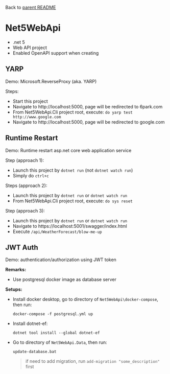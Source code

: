 Back to [parent README](../README.md)

# Net5WebApi

- .net 5
- Web API project
- Enabled OpenAPI support when creating

## YARP

Demo: Microsoft.ReverseProxy (aka. YARP)

Steps:

- Start this project  
- Navigate to http://localhost:5000, page will be redirected to 6park.com
- From Net5WebApi.Cli project root, execute: `do yarp test http://www.google.com`
- Navigate to http://localhost:5000, page will be redirected to google.com

## Runtime Restart

Demo: Runtime restart asp.net core web application service

Step (approach 1):

- Launch this project by `dotnet run` (not `dotnet watch run`)
- Simply do `ctrl+c`

Steps (approach 2):

- Launch this project by `dotnet run` or `dotnet watch run`
- From Net5WebApi.Cli project root, execute: `do sys reset`

Step (approach 3):

- Launch this project by `dotnet run` or `dotnet watch run`
- Navigate to https://localhost:5001/swagger/index.html
- Execute `/api/WeatherForecast/blow-me-up`

## JWT Auth

Demo: authentication/authorization using JWT token

**Remarks:**

- Use postgresql docker image as database server

**Setups:**

- Install docker desktop, go to directory of `Net5WebApi\docker-compose`, then run:
  
  `docker-compose -f postgresql.yml up`

- Install dotnet-ef:

  `dotnet tool install --global dotnet-ef`

- Go to directory of `Net5WebApi.Data`, then run:

  `update-database.bat`

  > if need to add migration, run `add-migration "some_description"` first
